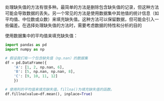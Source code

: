 处理缺失值的方法有很多种。最简单的方法是删除包含缺失值的记录，但这种方法可能会导致数据的丢失。另一个常见的方法是使用数据集中其他值的统计信息（如平均值、中位数或众数）来填充缺失值。这种方法可以保留数据，但可能会引入一些偏差。在选择处理缺失值的方法时，需要考虑数据的特性和分析的目的

使用数据集中的平均值来填充缺失值：

```python
import pandas as pd
import numpy as np

# 假设我们有一个包含缺失值（np.nan）的数据集
df = pd.DataFrame({
    'A': [1, 2, np.nan, 6],
    'B': [5, np.nan, np.nan, 8],
    'C': [9, 10, 11, 12]
    })

# 使用列的平均值来填充缺失值。fillna()为填充缺失值的函数。
df.fillna(value=df.mean(), inplace=True)
```

